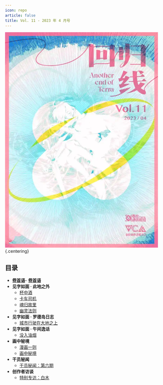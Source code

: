 ```yaml
---
icon: repo
article: false
title: Vol. 11 - 2023 年 4 月号
---
```


![](./res/cover.webp) {.centering}

## 目录

- [**卷首语**](intro.html)- [**卷首语**](intro.html)
- **见字如面 · 此地之外**
  - [杯中酒](article2.html)
  - [卡车司机](article3.html)
  - [魂归故里](article5.html)
  - [幽灵法则](article6.html)
- **见字如面 · 罗德岛日志**
  - [城市行驶在大地之上](article1.html)
- **见字如面 · 午间逸话**
  - [没入油烟](article4.html)
- **画中秘境**
  - [漫画一则](comic1.html)
  - [画中秘境](paintings.html)
- **干员秘闻**
  - [干员秘闻：第六期](ope_sec.html)
- **创作者访谈**
  - [特别专访：白木](interview.html)

<Ads />
